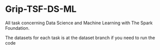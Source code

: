 # Grip-TSF-DS-ML
All task concerning Data Science and Machine Learning with The Spark Foundation. 

The datasets for each task is at the dataset branch if you need to run the code
